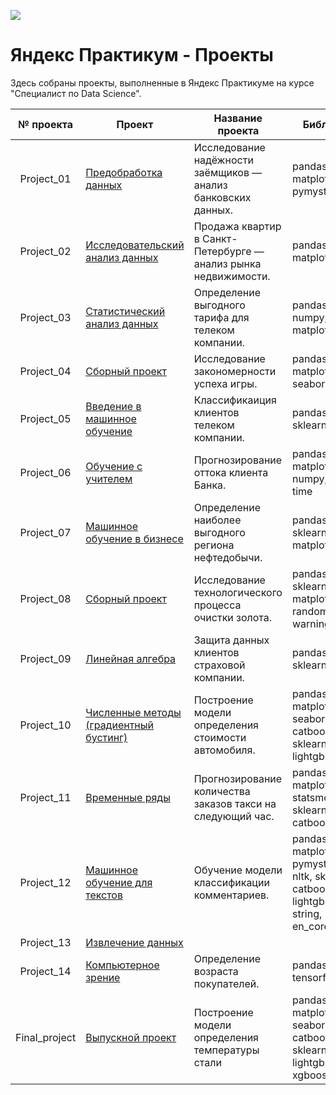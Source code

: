 ![](https://camo.githubusercontent.com/a2ac81a35fa82501f84d6ee52f4dedaffc233f32d5dfabe0a1074311a9be5be7/68747470733a2f2f6d69726f2e6d656469756d2e636f6d2f6d61782f313430302f302a75565030577745574f747048733430452e706e67)

# Яндекс Практикум - Проекты
Здесь собраны проекты, выполненные в Яндекс Практикуме на курсе "Специалист по Data Science".


|№ проекта|Проект|Название проекта|Библиотека|
|:---:|---|---|---|
|Project_01|[Предобработка данных](https://github.com/bitfounder/Yandex-Practicum/tree/main/Project_01)|Исследование надёжности заёмщиков — анализ банковских данных.|pandas, matplotlib, pymystem3|
|Project_02|[Исследовательский анализ данных](https://github.com/bitfounder/Yandex-Practicum/tree/main/Project_02)|Продажа квартир в Санкт-Петербурге — анализ рынка недвижимости.|pandas, matplotlib|
|Project_03|[Статистический анализ данных](https://github.com/bitfounder/Yandex-Practicum/tree/main/Project_03)|Определение выгодного тарифа для телеком компании.|pandas, math, numpy, matplotlib, scipy|
|Project_04|[Сборный проект](https://github.com/bitfounder/Yandex-Practicum/tree/main/Project_04)|Исследование закономерности успеха игры.|pandas, numpy, matplotlib, scipy, seaborn|
|Project_05|[Введение в машинное обучение](https://github.com/bitfounder/Yandex-Practicum/tree/main/Project_05)|Классификаиция клиентов телеком компании.|pandas, numpy, sklearn, time|
|Project_06|[Обучение с учителем](https://github.com/bitfounder/Yandex-Practicum/tree/main/Project_06)|Прогнозирование оттока клиента Банка.|pandas, matplotlib, numpy, sklearn, time|
|Project_07|[Машинное обучение в бизнесе](https://github.com/bitfounder/Yandex-Practicum/tree/main/Project_07)|Определение наиболее выгодного региона нефтедобычи.|pandas, numpy, sklearn, scipy, matplotlib|
|Project_08|[Сборный проект](https://github.com/bitfounder/Yandex-Practicum/tree/main/Project_08)|Исследование технологического процесса очистки золота.|pandas, numpy, sklearn, matplotlib, random, warnings|
|Project_09|[Линейная алгебра](https://github.com/bitfounder/Yandex-Practicum/tree/main/Project_09)|Защита данных клиентов страховой компании.|pandas, numpy, sklearn|
|Project_10|[Численные методы (градиентный бустинг)](https://github.com/bitfounder/Yandex-Practicum/tree/main/Project_10)|Построение модели определения стоимости автомобиля.|pandas, numpy, matplotlib, seaborn, catboost, sklearn, lightgbm, time|
|Project_11|[Временные ряды](https://github.com/bitfounder/Yandex-Practicum/tree/main/Project_11)|Прогнозирование количества заказов такси на следующий час.|pandas, numpy, matplotlib, time, statsmodels, sklearn, catboost|
|Project_12|[Машинное обучение для текстов](https://github.com/bitfounder/Yandex-Practicum/tree/main/Project_12)|Обучение модели классификации комментариев.|pandas, re, matplotlib, tqdm, pymystem3, nltk, sklearn, catboost, lightgbm, time, string, en_core_web_sm|
|Project_13|[Извлечение данных](https://github.com/bitfounder/Yandex-Practicum/tree/main/Project_12)|||
|Project_14|[Компьютерное зрение](https://github.com/bitfounder/Yandex-Practicum/tree/main/Project_14)|Определение возраста покупателей.|pandas, numpy, tensorflow|
|Final_project|[Выпускной проект](https://github.com/bitfounder/Yandex-Practicum/tree/main/Final_project)|Построение модели определения температуры стали|pandas, numpy, matplotlib, seaborn, catboost, sklearn, lightgbm, xgboost|

